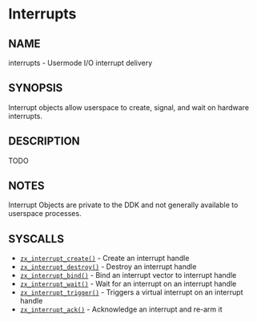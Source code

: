 # Interrupts

## NAME

interrupts - Usermode I/O interrupt delivery

## SYNOPSIS

Interrupt objects allow userspace to create, signal, and wait on
hardware interrupts.

## DESCRIPTION

TODO

## NOTES

Interrupt Objects are private to the DDK and not generally available
to userspace processes.

## SYSCALLS

 - [`zx_interrupt_create()`] - Create an interrupt handle
 - [`zx_interrupt_destroy()`] - Destroy an interrupt handle
 - [`zx_interrupt_bind()`] - Bind an interrupt vector to interrupt handle
 - [`zx_interrupt_wait()`] - Wait for an interrupt on an interrupt handle
 - [`zx_interrupt_trigger()`] - Triggers a virtual interrupt on an interrupt handle
 - [`zx_interrupt_ack()`] - Acknowledge an interrupt and re-arm it

[`zx_interrupt_ack()`]: ../syscalls/interrupt_ack.md
[`zx_interrupt_bind()`]: ../syscalls/interrupt_bind.md
[`zx_interrupt_create()`]: ../syscalls/interrupt_create.md
[`zx_interrupt_destroy()`]: ../syscalls/interrupt_destroy.md
[`zx_interrupt_trigger()`]: ../syscalls/interrupt_trigger.md
[`zx_interrupt_wait()`]: ../syscalls/interrupt_wait.md
